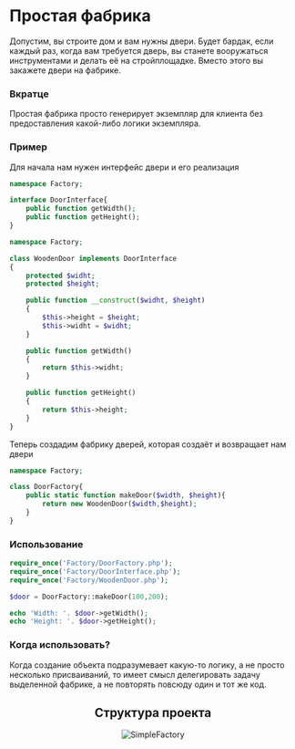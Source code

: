 # Простая фабрика

Допустим, вы строите дом и вам нужны двери. Будет бардак, если каждый раз, когда вам требуется дверь, вы станете вооружаться инструментами и делать её на стройплощадке. Вместо этого вы закажете двери на фабрике.
<h3><strong>Вкратце</strong></h3>
Простая фабрика просто генерирует экземпляр для клиента без предоставления какой-либо логики экземпляра.

<h3><strong>Пример</strong></h3>

Для начала нам нужен интерфейс двери и его реализация
```php
namespace Factory;

interface DoorInterface{
    public function getWidth();
    public function getHeight();
}
```

```php
namespace Factory;

class WoodenDoor implements DoorInterface
{
    protected $widht;
    protected $height;

    public function __construct($widht, $height)
    {
        $this->height = $height;
        $this->widht = $widht;
    }

    public function getWidth()
    {
        return $this->widht;
    }

    public function getHeight()
    {
        return $this->height;
    }
}
```
Теперь создадим фабрику дверей, которая создаёт и возвращает нам двери

```php
namespace Factory;

class DoorFactory{
    public static function makeDoor($width, $height){
        return new WoodenDoor($width,$height);
    }
}
```

<h3><strong>Использование</strong></h3>

```php
require_once('Factory/DoorFactory.php');
require_once('Factory/DoorInterface.php');
require_once('Factory/WoodenDoor.php');

$door = DoorFactory::makeDoor(100,200);

echo 'Width: '. $door->getWidth();
echo 'Height: '. $door->getHeight();
```
<h3><strong>Когда использовать?</strong></h3>
Когда создание объекта подразумевает какую-то логику, а не просто несколько присваиваний, то имеет смысл делегировать задачу выделенной фабрике, а не повторять повсюду один и тот же код.

<div align="center">
    <h2> Структура проекта </h2>
    <img src="https://sun9-17.userapi.com/impg/NnWvz8qOPDe4OlSRqplVXdEJtkNUy2_PajQ4Kw/UmdRuEjW75g.jpg?size=647x490&quality=96&sign=9f623999d1df219abeeebc3c43eab694&type=album" alt="SimpleFactory">
</div>
